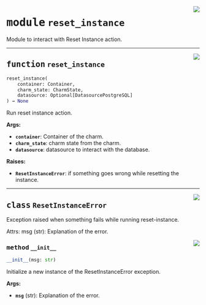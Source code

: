 <!-- markdownlint-disable -->

<a href="../src/actions/reset_instance.py#L0"><img align="right" style="float:right;" src="https://img.shields.io/badge/-source-cccccc?style=flat-square"></a>

# <kbd>module</kbd> `reset_instance`
Module to interact with Reset Instance action. 


---

<a href="../src/actions/reset_instance.py#L37"><img align="right" style="float:right;" src="https://img.shields.io/badge/-source-cccccc?style=flat-square"></a>

## <kbd>function</kbd> `reset_instance`

```python
reset_instance(
    container: Container,
    charm_state: CharmState,
    datasource: Optional[DatasourcePostgreSQL]
) → None
```

Run reset instance action. 



**Args:**
 
 - <b>`container`</b>:  Container of the charm. 
 - <b>`charm_state`</b>:  charm state from the charm. 
 - <b>`datasource`</b>:  datasource to interact with the database. 



**Raises:**
 
 - <b>`ResetInstanceError`</b>:  if something goes wrong while resetting the instance. 


---

<a href="../src/actions/reset_instance.py#L21"><img align="right" style="float:right;" src="https://img.shields.io/badge/-source-cccccc?style=flat-square"></a>

## <kbd>class</kbd> `ResetInstanceError`
Exception raised when something fails while running reset-instance. 

Attrs:  msg (str): Explanation of the error. 

<a href="../src/actions/reset_instance.py#L28"><img align="right" style="float:right;" src="https://img.shields.io/badge/-source-cccccc?style=flat-square"></a>

### <kbd>method</kbd> `__init__`

```python
__init__(msg: str)
```

Initialize a new instance of the ResetInstanceError exception. 



**Args:**
 
 - <b>`msg`</b> (str):  Explanation of the error. 





